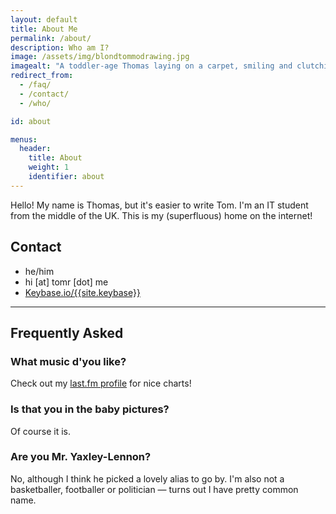 ```yaml
---
layout: default
title: About Me
permalink: /about/
description: Who am I?
image: /assets/img/blondtommodrawing.jpg
imagealt: "A toddler-age Thomas laying on a carpet, smiling and clutching a pen"
redirect_from:
  - /faq/
  - /contact/
  - /who/

id: about

menus:
  header:
    title: About
    weight: 1
    identifier: about
---
```


Hello! My name is Thomas, but it's easier to write Tom. I'm an IT student from the middle of the UK. This is my (superfluous) home on the internet!

## Contact
- he/him
- <a id="js-email">hi [at] tomr [dot] me</a>
- [Keybase.io/{{site.keybase}}](https://keybase.io/{{site.keybase}})

---

## Frequently Asked

### What music d'you like?
Check out my [last.fm profile](https://last.fm/user/itsmeimtom) for nice charts!

### Is that you in the baby pictures?
Of course it is.

### Are you Mr. Yaxley-Lennon?
No, although I think he picked a lovely alias to go by. I'm also not a basketballer, footballer or politician &mdash; turns out I have pretty common name.

<script>
const email = atob("aGlAdG9tci5tZQ==");
document.getElementById('js-email').innerHTML = email;
document.getElementById('js-email').href = `mailto:${email}`;
</script>